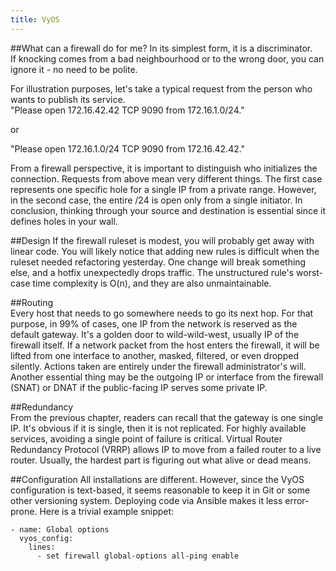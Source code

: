 ```yaml
---
title: VyOS
---
```

##What can a firewall do for me?
In its simplest form, it is a discriminator.  
If knocking comes from a bad neighbourhood or to the wrong door, you can ignore it - no need to be polite.  

For illustration purposes, let's take a typical request from the person who wants to publish its service.  
"Please open 172.16.42.42 TCP 9090 from 172.16.1.0/24."  

or  

"Please open 172.16.1.0/24 TCP 9090 from 172.16.42.42."  

From a firewall perspective, it is important to distinguish who initializes the connection. Requests from above mean very different things. The first case represents one specific hole for a single IP from a private range. However, in the second case, the entire /24 is open only from a single initiator. In conclusion, thinking through your source and destination is essential since it defines holes in your wall.

##Design
If the firewall ruleset is modest, you will probably get away with linear code. You will likely notice that adding new rules is difficult when the ruleset needed refactoring yesterday. One change will break something else, and a hotfix unexpectedly drops traffic. The unstructured rule's worst-case time complexity is O(n), and they are also unmaintainable.  

##Routing  
Every host that needs to go somewhere needs to go its next hop. For that purpose, in 99% of cases, one IP from the network is reserved as the default gateway. It's a golden door to wild-wild-west, usually IP of the firewall itself. If a network packet from the host enters the firewall, it will be lifted from one interface to another, masked, filtered, or even dropped silently. Actions taken are entirely under the firewall administrator's will.  
Another essential thing may be the outgoing IP or interface from the firewall (SNAT) or DNAT if the public-facing IP serves some private IP.  

##Redundancy  
From the previous chapter, readers can recall that the gateway is one single IP. It's obvious if it is single, then it is not replicated. For highly available services, avoiding a single point of failure is critical. Virtual Router Redundancy Protocol (VRRP) allows IP to move from a failed router to a live router. Usually, the hardest part is figuring out what alive or dead means.

##Configuration
All installations are different. However, since the VyOS configuration is text-based, it seems reasonable to keep it in Git or some other versioning system. Deploying code via Ansible makes it less error-prone. Here is a trivial example snippet:   

```
- name: Global options
  vyos_config:
    lines:
      - set firewall global-options all-ping enable
```
